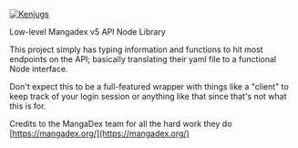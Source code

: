 [![Kenjugs](https://dl.circleci.com/status-badge/img/gh/Kenjugs/mangadex-node/tree/main.svg?style=svg&circle-token=ff5f3b7d1d203386a31b9fba946496865c3c02c9)](https://dl.circleci.com/status-badge/redirect/gh/Kenjugs/mangadex-node/tree/main)

Low-level Mangadex v5 API Node Library

This project simply has typing information and functions to hit most endpoints on the API; basically translating their yaml file to a functional Node interface.

Don't expect this to be a full-featured wrapper with things like a "client" to keep track of your login session or anything like that since that's not what this is for.

Credits to the MangaDex team for all the hard work they do
<br />
[https://mangadex.org/](https://mangadex.org/)
